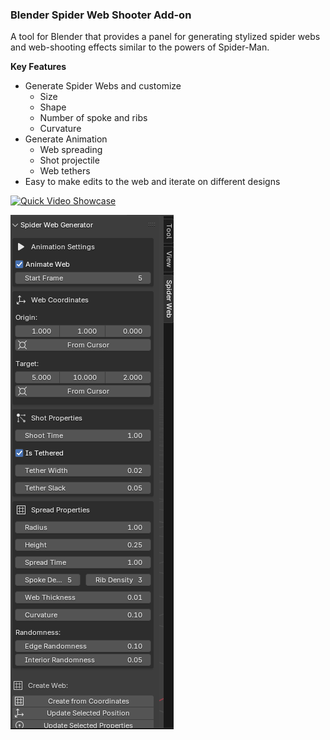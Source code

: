 ### Blender Spider Web Shooter Add-on

A tool for Blender that provides a panel for generating stylized spider webs and web-shooting effects similar to the powers of Spider-Man.

**Key Features**
- Generate Spider Webs and customize
    - Size
    - Shape
    - Number of spoke and ribs
    - Curvature
- Generate Animation
    - Web spreading
    - Shot projectile
    - Web tethers
- Easy to make edits to the web and iterate on different designs

[![Quick Video Showcase](https://img.youtube.com/vi/EzVpIOhXq8c/maxresdefault.jpg)](https://www.youtube.com/watch?v=EzVpIOhXq8c)

![Addon Panel](assets/panel.png)